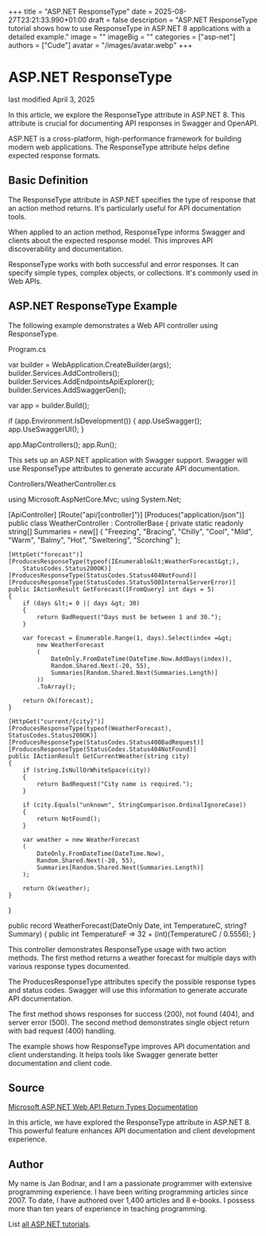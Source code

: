 +++
title = "ASP.NET ResponseType"
date = 2025-08-27T23:21:33.990+01:00
draft = false
description = "ASP.NET ResponseType tutorial shows how to use ResponseType in ASP.NET 8 applications with a detailed example."
image = ""
imageBig = ""
categories = ["asp-net"]
authors = ["Cude"]
avatar = "/images/avatar.webp"
+++

# ASP.NET ResponseType

last modified April 3, 2025

In this article, we explore the ResponseType attribute in ASP.NET 8. This
attribute is crucial for documenting API responses in Swagger and OpenAPI.

ASP.NET is a cross-platform, high-performance framework for building modern web
applications. The ResponseType attribute helps define expected response formats.

## Basic Definition

The ResponseType attribute in ASP.NET specifies the type of response that an
action method returns. It's particularly useful for API documentation tools.

When applied to an action method, ResponseType informs Swagger and clients about
the expected response model. This improves API discoverability and documentation.

ResponseType works with both successful and error responses. It can specify
simple types, complex objects, or collections. It's commonly used in Web APIs.

## ASP.NET ResponseType Example

The following example demonstrates a Web API controller using ResponseType.

Program.cs
  

var builder = WebApplication.CreateBuilder(args);
builder.Services.AddControllers();
builder.Services.AddEndpointsApiExplorer();
builder.Services.AddSwaggerGen();

var app = builder.Build();

if (app.Environment.IsDevelopment())
{
    app.UseSwagger();
    app.UseSwaggerUI();
}

app.MapControllers();
app.Run();

This sets up an ASP.NET application with Swagger support. Swagger will use
ResponseType attributes to generate accurate API documentation.

Controllers/WeatherController.cs
  

using Microsoft.AspNetCore.Mvc;
using System.Net;

[ApiController]
[Route("api/[controller]")]
[Produces("application/json")]
public class WeatherController : ControllerBase
{
    private static readonly string[] Summaries = new[]
    {
        "Freezing", "Bracing", "Chilly", "Cool", "Mild",
        "Warm", "Balmy", "Hot", "Sweltering", "Scorching"
    };

    [HttpGet("forecast")]
    [ProducesResponseType(typeof(IEnumerable&lt;WeatherForecast&gt;), 
        StatusCodes.Status200OK)]
    [ProducesResponseType(StatusCodes.Status404NotFound)]
    [ProducesResponseType(StatusCodes.Status500InternalServerError)]
    public IActionResult GetForecast([FromQuery] int days = 5)
    {
        if (days &lt;= 0 || days &gt; 30)
        {
            return BadRequest("Days must be between 1 and 30.");
        }

        var forecast = Enumerable.Range(1, days).Select(index =&gt;
            new WeatherForecast
            (
                DateOnly.FromDateTime(DateTime.Now.AddDays(index)),
                Random.Shared.Next(-20, 55),
                Summaries[Random.Shared.Next(Summaries.Length)]
            ))
            .ToArray();

        return Ok(forecast);
    }

    [HttpGet("current/{city}")]
    [ProducesResponseType(typeof(WeatherForecast), StatusCodes.Status200OK)]
    [ProducesResponseType(StatusCodes.Status400BadRequest)]
    [ProducesResponseType(StatusCodes.Status404NotFound)]
    public IActionResult GetCurrentWeather(string city)
    {
        if (string.IsNullOrWhiteSpace(city))
        {
            return BadRequest("City name is required.");
        }

        if (city.Equals("unknown", StringComparison.OrdinalIgnoreCase))
        {
            return NotFound();
        }

        var weather = new WeatherForecast
        (
            DateOnly.FromDateTime(DateTime.Now),
            Random.Shared.Next(-20, 55),
            Summaries[Random.Shared.Next(Summaries.Length)]
        );

        return Ok(weather);
    }
}

public record WeatherForecast(DateOnly Date, int TemperatureC, string? Summary)
{
    public int TemperatureF =&gt; 32 + (int)(TemperatureC / 0.5556);
}

This controller demonstrates ResponseType usage with two action methods. The
first method returns a weather forecast for multiple days with various response
types documented.

The ProducesResponseType attributes specify the possible response
types and status codes. Swagger will use this information to generate accurate
API documentation.

The first method shows responses for success (200), not found (404), and server
error (500). The second method demonstrates single object return with bad request
(400) handling.

The example shows how ResponseType improves API documentation and client
understanding. It helps tools like Swagger generate better documentation and
client code.

## Source

[Microsoft ASP.NET Web API Return Types Documentation](https://learn.microsoft.com/en-us/aspnet/core/web-api/action-return-types?view=aspnetcore-8.0)

In this article, we have explored the ResponseType attribute in ASP.NET 8. This
powerful feature enhances API documentation and client development experience.

## Author

My name is Jan Bodnar, and I am a passionate programmer with extensive
programming experience. I have been writing programming articles since 2007.
To date, I have authored over 1,400 articles and 8 e-books. I possess more
than ten years of experience in teaching programming.

List [all ASP.NET tutorials](/all/#asp-net).